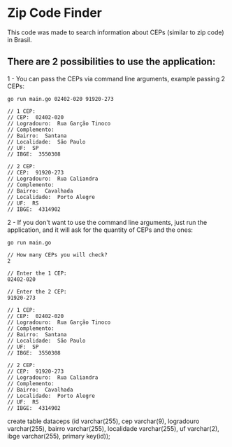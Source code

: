 # Zip Code Finder
This code was made to search information about CEPs (similar to zip code) in Brasil.

## There are 2 possibilities to use the application:


1 - You can pass the CEPs via command line arguments, example passing 2 CEPs:
  
    go run main.go 02402-020 91920-273
    
    // 1 CEP:
    // CEP:  02402-020
    // Logradouro:  Rua Garção Tinoco
    // Complemento:  
    // Bairro:  Santana
    // Localidade:  São Paulo
    // UF:  SP
    // IBGE:  3550308
    
    // 2 CEP:
    // CEP:  91920-273
    // Logradouro:  Rua Caliandra
    // Complemento:  
    // Bairro:  Cavalhada
    // Localidade:  Porto Alegre
    // UF:  RS
    // IBGE:  4314902
    
2 - If you don't want to use the command line arguments, just run the application, and it will ask for the quantity of CEPs and the ones:

    go run main.go
    
    // How many CEPs you will check?
    2
    
    // Enter the 1 CEP: 
    02402-020
    
    // Enter the 2 CEP:
    91920-273
        
    // 1 CEP:
    // CEP:  02402-020
    // Logradouro:  Rua Garção Tinoco
    // Complemento:  
    // Bairro:  Santana
    // Localidade:  São Paulo
    // UF:  SP
    // IBGE:  3550308
    
    // 2 CEP:
    // CEP:  91920-273
    // Logradouro:  Rua Caliandra
    // Complemento:  
    // Bairro:  Cavalhada
    // Localidade:  Porto Alegre
    // UF:  RS
    // IBGE:  4314902

create table dataceps (id varchar(255), cep varchar(9), logradouro varchar(255), bairro varchar(255), localidade varchar(255), uf varchar(2), ibge varchar(255), primary key(id));
